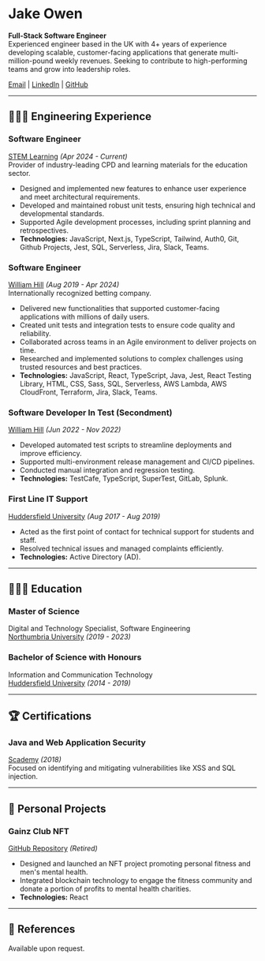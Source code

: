 # Jake Owen

**Full-Stack Software Engineer**  
Experienced engineer based in the UK with 4+ years of experience developing scalable, customer-facing applications that generate multi-million-pound weekly revenues. Seeking to contribute to high-performing teams and grow into leadership roles.

[Email](mailto:jake.l.owen@outlook.com) | [LinkedIn](https://www.linkedin.com/in/jake-owen/) | [GitHub](https://github.com/connectwd/)

---

## 👩🏼‍💻 Engineering Experience

### **Software Engineer**
[STEM Learning](https://www.stem.org.uk/) _(Apr 2024 - Current)_  
Provider of industry-leading CPD and learning materials for the education sector.
- Designed and implemented new features to enhance user experience and meet architectural requirements.
- Developed and maintained robust unit tests, ensuring high technical and developmental standards.
- Supported Agile development processes, including sprint planning and retrospectives.
- **Technologies:** JavaScript, Next.js, TypeScript, Tailwind, Auth0, Git, Github Projects, Jest, SQL, Serverless, Jira, Slack, Teams.

### **Software Engineer**
[William Hill](https://williamhill.com/) _(Aug 2019 - Apr 2024)_  
Internationally recognized betting company.
- Delivered new functionalities that supported customer-facing applications with millions of daily users.
- Created unit tests and integration tests to ensure code quality and reliability.
- Collaborated across teams in an Agile environment to deliver projects on time.
- Researched and implemented solutions to complex challenges using trusted resources and best practices.
- **Technologies:** JavaScript, React, TypeScript, Java, Jest, React Testing Library, HTML, CSS, Sass, SQL, Serverless, AWS Lambda, AWS CloudFront, Terraform, Jira, Slack, Teams.

### **Software Developer In Test** (Secondment)  
[William Hill](https://williamhill.com/) _(Jun 2022 - Nov 2022)_
- Developed automated test scripts to streamline deployments and improve efficiency.
- Supported multi-environment release management and CI/CD pipelines.
- Conducted manual integration and regression testing.
- **Technologies:** TestCafe, TypeScript, SuperTest, GitLab, Splunk.

### **First Line IT Support**  
[Huddersfield University](http://hud.ac.uk/) _(Aug 2017 - Aug 2019)_
- Acted as the first point of contact for technical support for students and staff.
- Resolved technical issues and managed complaints efficiently.
- **Technologies:** Active Directory (AD).

---

## 👩🏼‍🎓 Education

### **Master of Science**  
Digital and Technology Specialist, Software Engineering  
[Northumbria University](https://www.northumbria.ac.uk/) _(2019 - 2023)_

### **Bachelor of Science with Honours**  
Information and Communication Technology  
[Huddersfield University](https://www.hud.ac.uk/) _(2014 - 2019)_

---

## 🏆 Certifications

### **Java and Web Application Security**  
[Scademy](https://cert.scademy.com/certificate/onaVsBZmyqlQuKLmGgGI) _(2018)_  
Focused on identifying and mitigating vulnerabilities like XSS and SQL injection.

---

## 📌 Personal Projects

### **Gainz Club NFT**  
[GitHub Repository](https://github.com/connectwd/GainzClub.github.io) _(Retired)_  
- Designed and launched an NFT project promoting personal fitness and men's mental health.
- Integrated blockchain technology to engage the fitness community and donate a portion of profits to mental health charities.
- **Technologies:**  React

---

## 📝 References

Available upon request.
